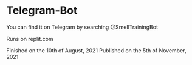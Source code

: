 # Telegram-Bot

You can find it on Telegram by searching @SmellTrainingBot

Runs on replit.com

Finished on the 10th of August, 2021
Published on the 5th of November, 2021
